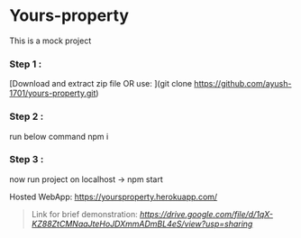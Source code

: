 # Yours-property
This is a mock project

### Step 1 :
[Download and extract zip file OR use: ](git clone https://github.com/ayush-1701/yours-property.git)

### Step 2 :
run below command
npm i 
### Step 3 :
now run project on localhost -> npm start

Hosted WebApp:
https://yoursproperty.herokuapp.com/

>Link for brief demonstration: 
_https://drive.google.com/file/d/1qX-KZ88ZtCMNaaJteHoJDXmmADmBL4eS/view?usp=sharing_
